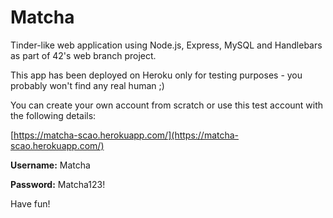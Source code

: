 # Matcha
Tinder-like web application using Node.js, Express, MySQL and Handlebars as part of 42's web branch project.

This app has been deployed on Heroku only for testing purposes - you probably won't find any real human ;) 

You can create your own account from scratch or use this test account with the following details: 


[https://matcha-scao.herokuapp.com/](https://matcha-scao.herokuapp.com/)

**Username:** Matcha 

**Password:** Matcha123!


Have fun!
